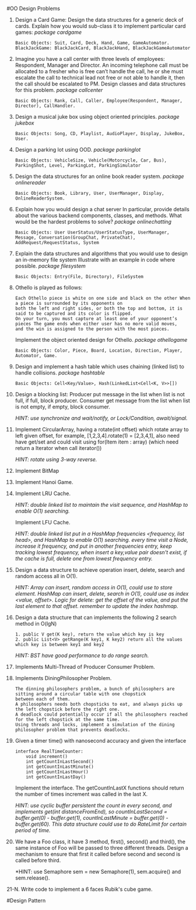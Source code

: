 #OO Design Problems

1.  Design a Card Game: Design the data structures for a generic deck of cards. Explain how you would sub-class it to implement 
    particular card games: *package cardgame*
    
        Basic Objects: Suit, Card, Deck, Hand, Game, GameAutomator. 
        BlackJackGame: BlackJackCard, BlackJackHand, BlackJackGameAutomator
    
2.  Imagine you have a call center with three levels of employees: Respondent, Manager and Director.
    An incoming telephone call must be allocated to a fresher who is free can’t handle the call, he or she must escalate 
    the call to technical lead not free or not able to handle it, then the call should be escalated to PM. 
    Design classes and data structures for this problem. *package callcenter* 
    
        Basic Objects: Rank, Call, Caller, Employee(Respondent, Manager, Director), CallHandler.
         
3.  Design a musical juke box using object oriented principles. *package jukebox*

        Basic Objects: Song, CD, Playlist, AudioPlayer, Display, JukeBox, User. 

4.  Design a parking lot using OOD. *package parkinglot*

        Basic Objects: VehicleSize, Vehicle(Motorcycle, Car, Bus), ParkingShot, Level, ParkingLot, ParkingSimulator
         
5.  Design the data structures for an online book reader system. *package onlinereader*

        Basic Objects: Book, Library, User, UserManager, Display, OnlineReaderSystem. 
        
6.  Explain how you would design a chat server In particular, provide details about the various backend components, 
    classes, and methods.  What would be the hardest problems to solve? *package onlinechatting*
    
        Basic Objects: User UserStatus/UserStatusType, UserManager, Message, Conversation(GroupChat, PrivateChat), 
        AddRequest/RequestStatus, System
    
7.  Explain the data structures and algorithms that you would use to design an in-memory file system Illustrate 
    with an example in code where possible. *package filesystem*
    
        Basic Objects: Entry(File, Directory), FileSystem

8.  Othello is played as follows:
 
        Each Othello piece is white on one side and black on the other When a piece is surrounded by its opponents on 
        both the left and right sides, or both the top and bottom, it is said to be captured and its color is flipped.
        On your turn, you must capture at least one of your opponent’s pieces The game ends when either user has no more valid moves, 
        and the win is assigned to the person with the most pieces.
        
    Implement the object oriented design for Othello. *package othellogame*
    
        Basic Objects: Color, Piece, Board, Location, Direction, Player, Automator, Game.
        
9.  Design and implement a hash table which uses chaining (linked list) to handle collisions. *package hashtable*

        Basic Objects: Cell<Key/Value>, Hash(LinkedList<Cell<K, V>>[])
        
10. Design a blocking list: Producer put message in the list when list is not full, if full, block producer. 
    Consumer get message from the list when list is not empty, if empty, block consumer.
    
    *HINT: use synchronize and wait/notify, or Lock/Condition, await/signal.*
    
11. Implement CircularArray, having a rotate(int offset) which rotate array to left given offset, for example, [1,2,3,4].rotate(1) = 
    [2,3,4,1], also need have get/set and could visit using for(Item item : array) (which need return a Iterator when call iterator())

    *HINT: rotate using 3-way reverse.*
    
12. Implement BitMap

13. Implement Hanoi Game.

14. Implement LRU Cache.
    
    *HINT: double linked list to maintain the visit sequence, and HashMap to enable O(1) searching.*
    
    Implement LFU Cache.
    
    *HINT: double linked list put in a HashMap frequencies <frequency, list head>, and HashMap to enable O(1) searching.
    every time visit a Node, increase it frequency, and put in another frequencies entry, keep tracking lowest frequency,
    when insert a key,value pair doesn't exist, if the cache is full, delete one from lowest frequency entry.* 
    
15. Design a data structure to achieve operation insert, delete, search and random access all in O(1).

    *HINT: Array can insert, random access in O(1), could use to store element. HashMap can insert, delete, search in O(1), 
    could use as index <value, offset>. Logic for delete: get the offset of the value, and put the last element to that offset.
    remember to update the index hashmap.*
    
16. Design a data structure that can implements the following 2 search method in O(lgN)

        1. public V get(K key), return the value which key is key
        2. public List<V> getRange(K key1, K key2) return all the values which key is between key1 and key2
        
    *HINT: BST have good performance to do range search.*
   
17. Implements Multi-Thread of Producer Consumer Problem. 

18. Implements DiningPhilosopher Problem.

        The dinning philosophers problem, a bunch of philosophers are sitting around a circular table with one chopstick 
        between each of them. 
        A philosophers needs both chopsticks to eat, and always picks up the left chopstick before the right one. 
        A deadlock could potentially occur if all the philosophers reached for the left chopstick at the same time. 
        Using threads and locks, implement a simulation of the dining philosopher problem that prevents deadlocks.
    
19. Given a timer time() with nanosecond accuracy and given the interface
            
        interface RealTimeCounter:
            void increment()
            int getCountInLastSecond()
            int getCountInLastMinute()
            int getCountInLastHour()
            int getCountInLastDay()
    
    Implement the interface. The getCountInLastX functions should return the number of times increment was called in the last X.
    
    *HINT: use cyclic buffer persistent the count in every second, and implements get(int distanceFromEnd), 
    so countInLastSecond = buffer.get(0) - buffer.get(1), countInLastMinute = buffer.get(0) - buffer.get(60).
    This data structure could use to do RateLimit for certain period of time.*
    
20. We have a Foo class, it have 3 method, first(), second() and third(), the same instance of Foo will be passed to three 
    different threads. 
    Design a mechanism to ensure that first it called before second and second is called before third.
    
    *HINT: use Semaphore sem = new Semaphore(1), sem.acquire() and sem.release().
    
21-N. Write code to implement a 6 faces Rubik's cube game.

#Design Pattern


